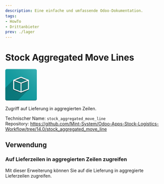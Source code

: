 ```yaml
---
description: Eine einfache und umfassende Odoo-Dokumentation.
tags:
- HowTo
- Drittanbieter
prev: ./lager
---
```

# Stock Aggregated Move Lines
![icon_oms_box](assets/icon_oms_box.png)

Zugriff auf Lieferung in aggregierten Zeilen.

Technischer Name: `stock_aggregated_move_line`\
Repository: <https://github.com/Mint-System/Odoo-Apps-Stock-Logistics-Workflow/tree/14.0/stock_aggregated_move_line>

## Verwendung

### Auf Lieferzeilen in aggregierten Zeilen zugreifen

Mit dieser Erweiterung können Sie auf die Lieferung in aggregierte Lieferzeilen zugreifen.
